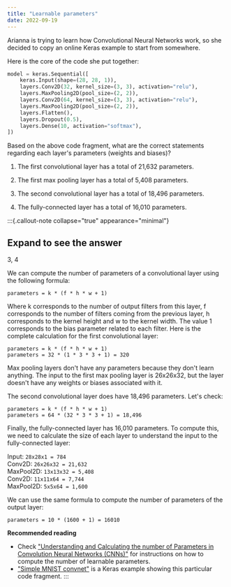 ```yaml
---
title: "Learnable parameters"
date: 2022-09-19
---
```


Arianna is trying to learn how Convolutional Neural Networks work, so she decided to copy an online Keras example to start from somewhere.

Here is the core of the code she put together:

```python
model = keras.Sequential([
    keras.Input(shape=(28, 28, 1)),
    layers.Conv2D(32, kernel_size=(3, 3), activation="relu"),
    layers.MaxPooling2D(pool_size=(2, 2)),
    layers.Conv2D(64, kernel_size=(3, 3), activation="relu"),
    layers.MaxPooling2D(pool_size=(2, 2)),
    layers.Flatten(),
    layers.Dropout(0.5),
    layers.Dense(10, activation="softmax"),
])
```

Based on the above code fragment, what are the correct statements regarding each layer's parameters (weights and biases)?

1. The first convolutional layer has a total of 21,632 parameters.

2. The first max pooling layer has a total of 5,408 parameters.

3. The second convolutional layer has a total of 18,496 parameters.

4. The fully-connected layer has a total of 16,010 parameters.

:::{.callout-note collapse="true" appearance="minimal"}
## Expand to see the answer

3, 4

We can compute the number of parameters of a convolutional layer using the following formula:
```
parameters = k * (f * h * w + 1)
```

Where k corresponds to the number of output filters from this layer, f corresponds to the number of filters coming from the previous layer, h corresponds to the kernel height and w to the kernel width. The value 1 corresponds to the bias parameter related to each filter. Here is the complete calculation for the first convolutional layer:
```
parameters = k * (f * h * w + 1)
parameters = 32 * (1 * 3 * 3 + 1) = 320
```
Max pooling layers don't have any parameters because they don't learn anything. The input to the first max pooling layer is 26x26x32, but the layer doesn't have any weights or biases associated with it.

The second convolutional layer does have 18,496 parameters. Let's check:
```
parameters = k * (f * h * w + 1)
parameters = 64 * (32 * 3 * 3 + 1) = 18,496
```
Finally, the fully-connected layer has 16,010 parameters. To compute this, we need to calculate the size of each layer to understand the input to the fully-connected layer:

Input: `28x28x1 = 784`  
Conv2D: `26x26x32 = 21,632`  
MaxPool2D: `13x13x32 = 5,408`  
Conv2D: `11x11x64 = 7,744`  
MaxPool2D: `5x5x64 = 1,600`  

We can use the same formula to compute the number of parameters of the output layer:
```
parameters = 10 * (1600 + 1) = 16010
```

**Recommended reading**

* Check ["Understanding and Calculating the number of Parameters in Convolution Neural Networks (CNNs)"](https://towardsdatascience.com/understanding-and-calculating-the-number-of-parameters-in-convolution-neural-networks-cnns-fc88790d530d) for instructions on how to compute the number of learnable parameters.
* ["Simple MNIST convnet"](https://keras.io/examples/vision/mnist_convnet/) is a Keras example showing this particular code fragment.
:::
